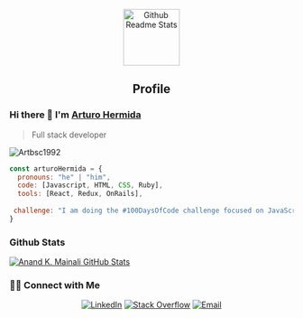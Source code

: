 <p align="center">
 <img width="100px" src="https://res.cloudinary.com/anuraghazra/image/upload/v1594908242/logo_ccswme.svg" align="center" alt="Github Readme Stats" />
 <h2 align="center">Profile</h2>
</p>

### Hi there 👋 I'm [Arturo Hermida](https://linkedin.com/in/arturo-hermida29)
> Full stack developer


<img src="https://komarev.com/ghpvc/?username=Artbsc1992" alt="Artbsc1992" />

```javascript
const arturoHermida = {
  pronouns: "he" | "him",
  code: [Javascript, HTML, CSS, Ruby],
  tools: [React, Redux, OnRails],
 
 challenge: "I am doing the #100DaysOfCode challenge focused on JavaScript"
}
```

### Github Stats

[![Anand K. Mainali GitHub Stats](https://github-readme-stats.vercel.app/api?username=Artbsc1992&show_icons=true&count_private=true)](https://github.com/Artbsc1992)

<h3> 🤝🏻 Connect with Me </h3>

<p align="center">
<a href="https://www.linkedin.com/in/arturo-hermida29" target="_blank"><img alt="LinkedIn" src="https://img.shields.io/badge/LinkedIn-@arturohermida-blue?style=flat&logo=linkedin"></a>
<a href="https://https://twitter.com/Arturo_D_Rock" target="_blank"><img alt="Stack Overflow" src="https://img.shields.io/badge/Twitter-Arturo%20Hermida-blue?style=flat&logo=Twitter"></a>
<a href="mailto:ahpareja@gmail.com"><img alt="Email" src="https://img.shields.io/badge/Email-ahpareja@gmail.com-blue?style=flat&logo=gmail"></a>
</p>

